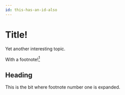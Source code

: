 ```yaml
---
id: this-has-an-id-also
---
```


# Title!

Yet another interesting topic. <p>With a footnote!<a href="one"><sup>1</sup></a></p>

## Heading

<!--- HTML comment.--->

<div id="one" data-class="fn" data-type="notice"><p>This is the bit where footnote number one is expanded.</p></div>
